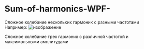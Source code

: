 # Sum-of-harmonics-WPF-
Сложное колебание нескольких гармоник с разными частотами
Например:
![изображение](https://github.com/gekow293/Sum-of-harmonics-WPF-/assets/55548031/04b0c2e9-6d98-4564-83b7-4877a60ca7d8)

Сложное колебание трех гармоник с различной частотой и максимальными амплитудами
